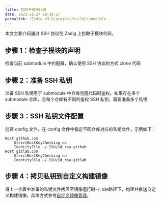 ```yaml
---
title: 拉取子模块代码
date: 2023-11-27 10:10:27
permalink: /Zadig v3.0/project/build/submodule
---
```


本文主要介绍通过 SSH 协议在 Zadig 上拉取子模块代码。

## 步骤 1：检查子模块的声明

检查当前 submodule 中的配置，确认使用 SSH 协议的方式 clone 代码

## 步骤 2：准备 SSH 私钥

准备 SSH 私钥用于 submodule 中仓库克隆代码时鉴权。如果存在多个 submodule 仓库，且每个仓库有不同的鉴权 SSH 私钥，需要准备多个私钥

## 步骤 3：SSH 私钥文件配置

创建 config 文件，在 config 文件中指定不同仓库对应的私钥文件，示例如下：

```
Host github.com
    StrictHostKeyChecking no
    IdentityFile ~/.SSH/id_rsa.github
Host gitlab.com
    StrictHostKeyChecking no
    IdentityFile ~/.SSH/id_rsa.gitlab
```

## 步骤 4：拷贝私钥到自定义构建镜像

将上一步骤中准备的私钥文件拷贝至镜像运行时`~/.SSH`路径下，构建并推送自定义构建镜像，具体方式参考[自定义镜像管理](/Zadig%20v3.0/settings/custom-image/)。